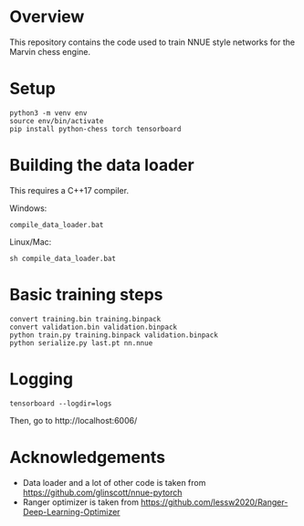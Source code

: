 # Overview
This repository contains the code used to train NNUE style networks for the Marvin chess engine.

# Setup
```
python3 -m venv env
source env/bin/activate
pip install python-chess torch tensorboard
```

# Building the data loader
This requires a C++17 compiler.

Windows:
```
compile_data_loader.bat
```

Linux/Mac:
```
sh compile_data_loader.bat
```

# Basic training steps
```
convert training.bin training.binpack
convert validation.bin validation.binpack
python train.py training.binpack validation.binpack
python serialize.py last.pt nn.nnue
```

# Logging
```
tensorboard --logdir=logs
```
Then, go to http://localhost:6006/

# Acknowledgements
* Data loader and a lot of other code is taken from https://github.com/glinscott/nnue-pytorch
* Ranger optimizer is taken from https://github.com/lessw2020/Ranger-Deep-Learning-Optimizer

